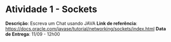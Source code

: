 # Atividade 1 - Sockets

**Descrição**: Escreva um Chat usando JAVA
**Link de referência**: https://docs.oracle.com/javase/tutorial/networking/sockets/index.html
**Data de Entrega**: 11/09 - 12h00